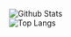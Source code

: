 ![Github Stats](https://github-readme-stats-dun-gamma.vercel.app/api?username=jeraldrich&count_private=true&show_icons=true&include_all_commits=true&theme=radical)
<br/>
![Top Langs](https://github-readme-stats-dun-gamma.vercel.app/api/top-langs/?username=jeraldrich&hide=TeX&langs_count=6&layout=compact&theme=radical&count_private=true)
